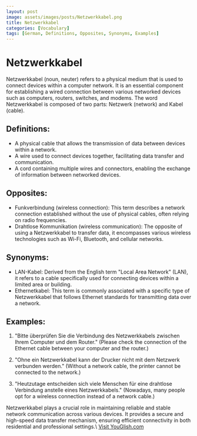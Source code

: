 ```yaml
---
layout: post
image: assets/images/posts/Netzwerkkabel.png
title: Netzwerkkabel
categories: [Vocabulary]
tags: [German, Definitions, Opposites, Synonyms, Examples]
---
```


# Netzwerkkabel 

Netzwerkkabel (noun, neuter) refers to a physical medium that is used to connect devices within a computer network. It is an essential component for establishing a wired connection between various networked devices such as computers, routers, switches, and modems. The word Netzwerkkabel is composed of two parts: Netzwerk (network) and Kabel (cable).

## Definitions:
- A physical cable that allows the transmission of data between devices within a network.
- A wire used to connect devices together, facilitating data transfer and communication.
- A cord containing multiple wires and connectors, enabling the exchange of information between networked devices.

## Opposites:
- Funkverbindung (wireless connection): This term describes a network connection established without the use of physical cables, often relying on radio frequencies.
- Drahtlose Kommunikation (wireless communication): The opposite of using a Netzwerkkabel to transfer data, it encompasses various wireless technologies such as Wi-Fi, Bluetooth, and cellular networks. 

## Synonyms:
- LAN-Kabel: Derived from the English term "Local Area Network" (LAN), it refers to a cable specifically used for connecting devices within a limited area or building.
- Ethernetkabel: This term is commonly associated with a specific type of Netzwerkkabel that follows Ethernet standards for transmitting data over a network.

## Examples:
1. "Bitte überprüfen Sie die Verbindung des Netzwerkkabels zwischen Ihrem Computer und dem Router."
   (Please check the connection of the Ethernet cable between your computer and the router.)

2. "Ohne ein Netzwerkkabel kann der Drucker nicht mit dem Netzwerk verbunden werden."
   (Without a network cable, the printer cannot be connected to the network.)

3. "Heutzutage entscheiden sich viele Menschen für eine drahtlose Verbindung anstelle eines Netzwerkkabels."
   (Nowadays, many people opt for a wireless connection instead of a network cable.)

Netzwerkkabel plays a crucial role in maintaining reliable and stable network communication across various devices. It provides a secure and high-speed data transfer mechanism, ensuring efficient connectivity in both residential and professional settings.\ <a id="yg-widget-0" class="youglish-widget" data-query="Netzwerkkabel" data-lang="german" data-components="8412" data-auto-start="0" data-bkg-color="theme_light" data-title="How%20to%20pronounce%20Netzwerkkabel%20in%20German"  rel="nofollow" href="https://youglish.com">Visit YouGlish.com</a><script async src="https://youglish.com/public/emb/widget.js" charset="utf-8"></script>